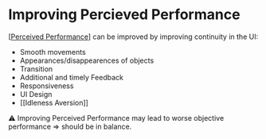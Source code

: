 # Improving Percieved Performance

[[Perceived Performance]] can be improved by improving continuity in the UI:

- Smooth movements
- Appearances/disappearences of objects
- Transition
- Additional and timely Feedback
- Responsiveness
- UI Design
- [[Idleness Aversion]]

⚠ Improving Perceived Performance may lead to worse objective performance
=> should be in balance.

[//begin]: # "Autogenerated link references for markdown compatibility"
[Perceived Performance]: <Perceived Performance.md> "Perceived Performance"
[//end]: # "Autogenerated link references"